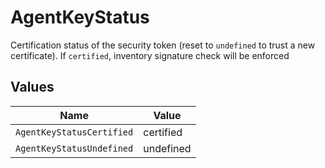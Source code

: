 # AgentKeyStatus

Certification status of the security token (reset to `undefined` to trust a new certificate). If `certified`, inventory signature check will be enforced


## Values

| Name                      | Value                     |
| ------------------------- | ------------------------- |
| `AgentKeyStatusCertified` | certified                 |
| `AgentKeyStatusUndefined` | undefined                 |
